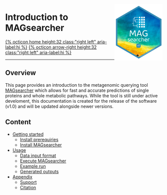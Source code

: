<a href='https://github.com/AndreHolzer/MAGsearcher'><img src='images/MAGsearcher-hex.png' align="right" height="180" /></a>

# Introduction to MAGsearcher

[{% octicon home height:32 class:"right left" aria-label:hi %}](index.md) [{% octicon arrow-right height:32 class:"right left" aria-label:hi %}](GS.md) 

-----



## Overview

This page provides an introduction to the metagenomic querying tool [MAGsearcher](https://github.com/AndreHolzer/MAGsearcher) which allows for fast and accurate predictions of single proteins and whole metabolic pathways. While the tool is still under active develoment, this documentation is created for the release of the software (v1.0) and will be updated alongside newer versions.


## Content

 * [Getting started](GS.md)
    * [Install prerequiries](GS.md)
    * [Install MAGsearcher](GS_T.md)
 * [Usage](US.md)
    * [Data input format](US.md)
    * [Execute MAGsearcher](US_E.md)
    * [Example run](US_A.md)
    * [Generated outputs](US_O.md)
 * [Appendix](AP.md)
    * [Support](AP.md)
    * [Citation](AP.md) 

